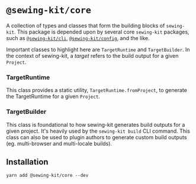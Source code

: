 # `@sewing-kit/core`

A collection of types and classes that form the building blocks of `sewing-kit`. This package is depended upon by several core `sewing-kit` packages, such as [`@sewing-kit/cli`](../packages/cli), [`@sewing-kit/config`](../packages/config), and the like.

Important classes to highlight here are `TargetRuntime` and `TargetBuilder`. In the context of sewing-kit, a _target_ refers to the build output for a given `Project`.

### TargetRuntime

This class provides a static utility, `TargetRuntime.fromProject`, to generate the TargetRuntime for a given `Project`.

### TargetBuilder

This class is foundational to how sewing-kit generates build outputs for a given project. It's heavily used by the `sewing-kit build` CLI command. This class can also be used to plugin authors to generate custom build outputs (eg. multi-browser and multi-locale builds).

## Installation

```
yarn add @sewing-kit/core --dev
```
